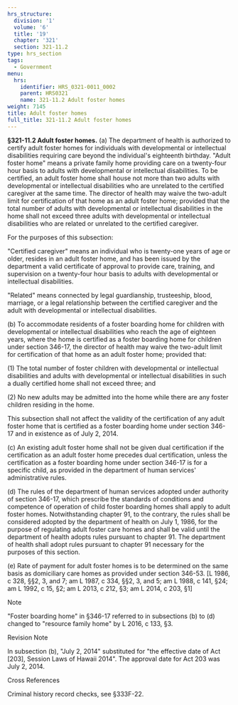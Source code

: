 ```yaml
---
hrs_structure:
  division: '1'
  volume: '6'
  title: '19'
  chapter: '321'
  section: 321-11.2
type: hrs_section
tags:
  - Government
menu:
  hrs:
    identifier: HRS_0321-0011_0002
    parent: HRS0321
    name: 321-11.2 Adult foster homes
weight: 7145
title: Adult foster homes
full_title: 321-11.2 Adult foster homes
---
```

**§321-11.2 Adult foster homes.** (a) The department of health is authorized to certify adult foster homes for individuals with developmental or intellectual disabilities requiring care beyond the individual's eighteenth birthday. "Adult foster home" means a private family home providing care on a twenty-four hour basis to adults with developmental or intellectual disabilities. To be certified, an adult foster home shall house not more than two adults with developmental or intellectual disabilities who are unrelated to the certified caregiver at the same time. The director of health may waive the two-adult limit for certification of that home as an adult foster home; provided that the total number of adults with developmental or intellectual disabilities in the home shall not exceed three adults with developmental or intellectual disabilities who are related or unrelated to the certified caregiver.

For the purposes of this subsection:

"Certified caregiver" means an individual who is twenty-one years of age or older, resides in an adult foster home, and has been issued by the department a valid certificate of approval to provide care, training, and supervision on a twenty-four hour basis to adults with developmental or intellectual disabilities.

"Related" means connected by legal guardianship, trusteeship, blood, marriage, or a legal relationship between the certified caregiver and the adult with developmental or intellectual disabilities.

(b) To accommodate residents of a foster boarding home for children with developmental or intellectual disabilities who reach the age of eighteen years, where the home is certified as a foster boarding home for children under section 346-17, the director of health may waive the two-adult limit for certification of that home as an adult foster home; provided that:

(1) The total number of foster children with developmental or intellectual disabilities and adults with developmental or intellectual disabilities in such a dually certified home shall not exceed three; and

(2) No new adults may be admitted into the home while there are any foster children residing in the home.

This subsection shall not affect the validity of the certification of any adult foster home that is certified as a foster boarding home under section 346-17 and in existence as of July 2, 2014.

(c) An existing adult foster home shall not be given dual certification if the certification as an adult foster home precedes dual certification, unless the certification as a foster boarding home under section 346-17 is for a specific child, as provided in the department of human services' administrative rules.

(d) The rules of the department of human services adopted under authority of section 346-17, which prescribe the standards of conditions and competence of operation of child foster boarding homes shall apply to adult foster homes. Notwithstanding chapter 91, to the contrary, the rules shall be considered adopted by the department of health on July 1, 1986, for the purpose of regulating adult foster care homes and shall be valid until the department of health adopts rules pursuant to chapter 91\. The department of health shall adopt rules pursuant to chapter 91 necessary for the purposes of this section.

(e) Rate of payment for adult foster homes is to be determined on the same basis as domiciliary care homes as provided under section 346-53\. [L 1986, c 328, §§2, 3, and 7; am L 1987, c 334, §§2, 3, and 5; am L 1988, c 141, §24; am L 1992, c 15, §2; am L 2013, c 212, §3; am L 2014, c 203, §1]

Note

"Foster boarding home" in §346-17 referred to in subsections (b) to (d) changed to "resource family home" by L 2016, c 133, §3.

Revision Note

In subsection (b), "July 2, 2014" substituted for "the effective date of Act [203], Session Laws of Hawaii 2014". The approval date for Act 203 was July 2, 2014.

Cross References

Criminal history record checks, see §333F-22.